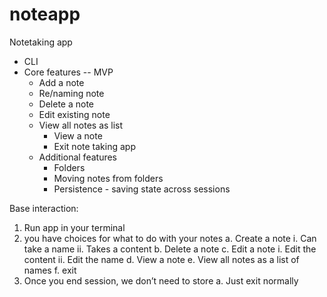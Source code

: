 # noteapp
Notetaking app
- CLI
- Core features -- MVP 
	- Add a note
	- Re/naming note
	- Delete a note
	- Edit existing note
	- View all notes as list
		- View a note
		- Exit note taking app
	- Additional features
		- Folders
		- Moving notes from folders
		- Persistence - saving state across sessions

Base interaction:
1. Run app in your terminal
2. you have choices for what to do with your notes
	a. Create a note
		i. Can take a name
		ii. Takes a content
	b. Delete a note
	c. Edit a note
		i. Edit the content
		ii. Edit the name
	d. View a note
	e. View all notes as a list of names
	f. exit
3. Once you end session, we don’t need to store
	a. Just exit normally
